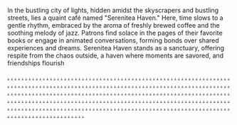 In the bustling city of lights, hidden amidst the skyscrapers and bustling streets, lies a quaint café named "Serenitea Haven." Here, time slows to a gentle rhythm, embraced by the aroma of freshly brewed coffee and the soothing melody of jazz. Patrons find solace in the pages of their favorite books or engage in animated conversations, forming bonds over shared experiences and dreams. Serenitea Haven stands as a sanctuary, offering respite from the chaos outside, a haven where moments are savored, and friendships flourish

<a href="https://jisi90.weebly.com">.</a>
<a href="https://jusi1011.weebly.com">.</a>
<a href="https://jusi1012.weebly.com">.</a>
<a href="https://jui1013.weebly.com">.</a>
<a href="https://jusi1014.weebly.com">.</a>
<a href="https://jusi1015.weebly.com">.</a>
<a href="https://jusi1016.weebly.com">.</a>
<a href="https://jusi1017.weebly.com">.</a>
<a href="https://jusi1018.weebly.com">.</a>
<a href="https://jii90.weebly.com">.</a>
<a href="https://jusi1021.weebly.com">.</a>
<a href="https://jui1022.weebly.com">.</a>
<a href="https://jsi1023.weebly.com">.</a>
<a href="https://jesi966.weebly.com">.</a>
<a href="https://jiei962.weebly.com">.</a>
<a href="https://jiei963.weebly.com">.</a>
<a href="https://jiei964.weebly.com">.</a>
<a href="https://jiei965.weebly.com">.</a>
<a href="https://jiei966.weebly.com">.</a>
<a href="https://jiei967.weebly.com">.</a>
<a href="https://jiei968.weebly.com">.</a>
<a href="https://jiei969.weebly.com">.</a>
<a href="https://jiei970.weebly.com">.</a>
<a href="https://jesi96.weebly.com">.</a>
<a href="https://jiei972.weebly.com">.</a>
<a href="https://jiei973.weebly.com">.</a>
<a href="https://jiei974.weebly.com">.</a>
<a href="https://jiei975.weebly.com">.</a>
<a href="https://jiei976.weebly.com">.</a>
<a href="https://jiei977.weebly.com">.</a>
<a href="https://jiei978.weebly.com">.</a>
<a href="https://jiei979.weebly.com">.</a>
<a href="https://jiei980.weebly.com">.</a>
<a href="https://jesi97.weebly.com">.</a>
<a href="https://jiei982.weebly.com">.</a>
<a href="https://jiei983.weebly.com">.</a>
<a href="https://jiei984.weebly.com">.</a>
<a href="https://jiei985.weebly.com">.</a>
<a href="https://jiei986.weebly.com">.</a>
<a href="https://jiei987.weebly.com">.</a>
<a href="https://jiei988.weebly.com">.</a>
<a href="https://jiei989.weebly.com">.</a>
<a href="https://jiei990.weebly.com">.</a>
<a href="https://jesi98.weebly.com">.</a>
<a href="https://jiei992.weebly.com">.</a>
<a href="https://jiei993.weebly.com">.</a>
<a href="https://jiei994.weebly.com">.</a>
<a href="https://jiei995.weebly.com">.</a>
<a href="https://jiei996.weebly.com">.</a>
<a href="https://jiei997.weebly.com">.</a>
<a href="https://jiei998.weebly.com">.</a>
<a href="https://jiei999.weebly.com">.</a>
<a href="https://jiei1000.weebly.com">.</a>
<a href="https://jesi981.weebly.com">.</a>
<a href="https://jiei1002.weebly.com">.</a>
<a href="https://jiei1003.weebly.com">.</a>
<a href="https://jiei1004.weebly.com">.</a>
<a href="https://jiei1005.weebly.com">.</a>
<a href="https://jiei1006.weebly.com">.</a>
<a href="https://jiei1007.weebly.com">.</a>
<a href="https://jiei1008.weebly.com">.</a>
<a href="https://jiei1009.weebly.com">.</a>
<a href="https://jiei1010.weebly.com">.</a>
<a href="https://jesi989.weebly.com">.</a>
<a href="https://jiei1012.weebly.com">.</a>
<a href="https://jiei1013.weebly.com">.</a>
<a href="https://jiei1014.weebly.com">.</a>
<a href="https://jiei1015.weebly.com">.</a>
<a href="https://jiei1016.weebly.com">.</a>
<a href="https://jiei1017.weebly.com">.</a>
<a href="https://jiei1018.weebly.com">.</a>
<a href="https://jiei1019.weebly.com">.</a>
<a href="https://jiei1020.weebly.com">.</a>
<a href="https://jesi990.weebly.com">.</a>
<a href="https://jiei1022.weebly.com">.</a>
<a href="https://jiei1023.weebly.com">.</a>
<a href="https://jiei1024.weebly.com">.</a>
<a href="https://jiei1025.weebly.com">.</a>
<a href="https://jiei1026.weebly.com">.</a>
<a href="https://jiei1027.weebly.com">.</a>
<a href="https://jiei1028.weebly.com">.</a>
<a href="https://jiei1029.weebly.com">.</a>
<a href="https://jiei1030.weebly.com">.</a>
<a href="https://jeei972.weebly.com">.</a>
<a href="https://jiei1032.weebly.com">.</a>
<a href="https://jiei1033.weebly.com">.</a>
<a href="https://jiei1034.weebly.com">.</a>
<a href="https://jiei1035.weebly.com">.</a>
<a href="https://jiei1036.weebly.com">.</a>
<a href="https://jiei1037.weebly.com">.</a>
<a href="https://jiei1038.weebly.com">.</a>
<a href="https://jiei1039.weebly.com">.</a>
<a href="https://jiei1040.weebly.com">.</a>
<a href="https://jeesi970.weebly.com">.</a>
<a href="https://jiei1042.weebly.com">.</a>
<a href="https://jiei1043.weebly.com">.</a>
<a href="https://jiei1044.weebly.com">.</a>
<a href="https://jiei1045.weebly.com">.</a>
<a href="https://jiei1046.weebly.com">.</a>
<a href="https://jiei1047.weebly.com">.</a>
<a href="https://jiei1048.weebly.com">.</a>
<a href="https://jiei1049.weebly.com">.</a>
<a href="https://jiei1050.weebly.com">.</a>
<a href="https://jesi870.weebly.com">.</a>
<a href="https://jiei1052.weebly.com">.</a>
<a href="https://jiei1053.weebly.com">.</a>
<a href="https://jiei1054.weebly.com">.</a>
<a href="https://jiei1055.weebly.com">.</a>
<a href="https://jiei1056.weebly.com">.</a>
<a href="https://jiei1057.weebly.com">.</a>
<a href="https://jiei1058.weebly.com">.</a>
<a href="https://jiei1059.weebly.com">.</a>
<a href="https://jiei1060.weebly.com">.</a>
<a href="https://jesi863.weebly.com">.</a>
<a href="https://jiei1062.weebly.com">.</a>
<a href="https://jiei1063.weebly.com">.</a>
<a href="https://jiei1064.weebly.com">.</a>
<a href="https://jiei1065.weebly.com">.</a>
<a href="https://jiei1066.weebly.com">.</a>
<a href="https://jiei1067.weebly.com">.</a>
<a href="https://jiei1068.weebly.com/">.</a>
<a href="https://jiei1069.weebly.com">.</a>
<a href="https://jiei1070.weebly.com">.</a>
<a href="https://jesi871.weebly.com">.</a>
<a href="https://jiei1072.weebly.com">.</a>
<a href="https://jiei1073.weebly.com">.</a>
<a href="https://jiei1074.weebly.com">.</a>
<a href="https://jiei1075.weebly.com">.</a>
<a href="https://jiei1076.weebly.com">.</a>
<a href="https://jiei1077.weebly.com">.</a>
<a href="https://jiei1078.weebly.com">.</a>
<a href="https://jiei1079.weebly.com">.</a>
<a href="https://jiei1080.weebly.com">.</a>
<a href="https://jesi851.weebly.com">.</a>
<a href="https://jiei1082.weebly.com">.</a>
<a href="https://jiei1083.weebly.com">.</a>
<a href="https://jiei1084.weebly.com">.</a>
<a href="https://jiei1085.weebly.com">.</a>
<a href="https://jiei1086.weebly.com">.</a>
<a href="https://jiei1087.weebly.com">.</a>
<a href="https://jiei1088.weebly.com">.</a>
<a href="https://jiei1089.weebly.com">.</a>
<a href="https://jiei1090.weebly.com">.</a>
<a href="https://jesi833.weebly.com">.</a>
<a href="https://jiei1092.weebly.com">.</a>
<a href="https://jiei1093.weebly.com">.</a>
<a href="https://jiei1094.weebly.com">.</a>
<a href="https://jiei1095.weebly.com">.</a>
<a href="https://jiei1096.weebly.com">.</a>
<a href="https://jiei1097.weebly.com">.</a>
<a href="https://jiei1098.weebly.com">.</a>
<a href="https://jiei1099.weebly.com">.</a>
<a href="https://jiei1100.weebly.com">.</a>
<a href="https://jesi834.weebly.com">.</a>
<a href="https://jiei1102.weebly.com">.</a>
<a href="https://jiei1103.weebly.com">.</a>
<a href="https://jiei1104.weebly.com">.</a>
<a href="https://jiei1105.weebly.com">.</a>
<a href="https://jiei1106.weebly.com">.</a>
<a href="https://jiei1107.weebly.com">.</a>
<a href="https://jiei1108.weebly.com">.</a>
<a href="https://jiei1109.weebly.com">.</a>
<a href="https://jiei1110.weebly.com">.</a>
<a href="https://modii7.weebly.com">.</a>
<a href="https://realestate672.weebly.com">.</a>
<a href="https://realestate673.weebly.com">.</a>
<a href="https://realestate674.weebly.com">.</a>
<a href="https://realestate675.weebly.com">.</a>
<a href="https://realestate676.weebly.com">.</a>
<a href="https://realestate677.weebly.com">.</a>
<a href="https://realestate678.weebly.com">.</a>
<a href="https://realestate679.weebly.com">.</a>
<a href="https://realestate680.weebly.com">.</a>
<a href="https://modii8.weebly.com">.</a>
<a href="https://realestate682.weebly.com">.</a>
<a href="https://realestate683.weebly.com">.</a>
<a href="https://realestate684.weebly.com">.</a>
<a href="https://realestate685.weebly.com">.</a>
<a href="https://realestate686.weebly.com">.</a>
<a href="https://realestate687.weebly.com">.</a>
<a href="https://realestate688.weebly.com">.</a>
<a href="https://realestate689.weebly.com">.</a>
<a href="https://realestate690.weebly.com">.</a>
<a href="https://mudii10.weebly.com">.</a>
<a href="https://realestate692.weebly.com">.</a>
<a href="https://realestate693.weebly.com">.</a>
<a href="https://realestate694.weebly.com">.</a>
<a href="https://realestate695.weebly.com">.</a>
<a href="https://realestate696.weebly.com">.</a>
<a href="https://realestate697.weebly.com">.</a>
<a href="https://realestate698.weebly.com">.</a>
<a href="https://realestate699.weebly.com">.</a>
<a href="https://realeste700.weebly.com">.</a>
<a href="https://mudii11.weebly.com">.</a>
<a href="https://realestate702.weebly.com">.</a>
<a href="https://realestate703.weebly.com">.</a>
<a href="https://realestate704.weebly.com">.</a>
<a href="https://realestate705.weebly.com">.</a>
<a href="https://realestate706.weebly.com">.</a>
<a href="https://realestate707.weebly.com">.</a>
<a href="https://realestate708.weebly.com">.</a>
<a href="https://realestate709.weebly.com">.</a>
<a href="https://realestate710.weebly.com">.</a>
<a href="https://mudii12.weebly.com">.</a>
<a href="https://realestate712.weebly.com">.</a>
<a href="https://realestate713.weebly.com">.</a>
<a href="https://realestate714.weebly.com">.</a>
<a href="https://realestate715.weebly.com">.</a>
<a href="https://realestate716.weebly.com">.</a>
<a href="https://realestate717.weebly.com">.</a>
<a href="https://realestate718.weebly.com">.</a>
<a href="https://realestate719.weebly.com">.</a>
<a href="https://realestate720.weebly.com">.</a>
<a href="https://mode13.weebly.com">.</a>
<a href="https://realestate722.weebly.com">.</a>
<a href="https://realestate723.weebly.com">.</a>
<a href="https://realestate724.weebly.com">.</a>
<a href="https://realestate725.weebly.com">.</a>
<a href="https://realeate726.weebly.com">.</a>
<a href="https://realestate727.weebly.com">.</a>
<a href="https://realestate728.weebly.com">.</a>
<a href="https://realestate729.weebly.com">.</a>
<a href="https://realestate730.weebly.com">.</a>
<a href="https://farado1.weebly.com">.</a>
<a href="https://realestate732.weebly.com">.</a>
<a href="https://realestate733.weebly.com">.</a>
<a href="https://realestate734.weebly.com">.</a>
<a href="https://realestate735.weebly.com">.</a>
<a href="https://realestate736.weebly.com">.</a>
<a href="https://realestate737.weebly.com">.</a>
<a href="https://realestate738.weebly.com">.</a>
<a href="https://realestate739.weebly.com">.</a>
<a href="https://realestate740.weebly.com">.</a>
<a href="https://farado2.weebly.com">.</a>
<a href="https://realestate742.weebly.com">.</a>
<a href="https://realestate743.weebly.com">.</a>
<a href="https://realestate744.weebly.com">.</a>
<a href="https://jisi89.weebly.com">.</a>
<a href="https://jusi1001.weebly.com">.</a>
<a href="https://jusi1002.weebly.com">.</a>
<a href="https://jusi1003.weebly.com">.</a>
<a href="https://jusi1004.weebly.com">.</a>
<a href="https://jusi1005.weebly.com">.</a>
<a href="https://jusi1006.weebly.com">.</a>
<a href="https://jusi1007.weebly.com">.</a>
<a href="https://jusi1008.weebly.com">.</a>
<a href="https://jusi1009.weebly.com">.</a>
<a href="https://jisi90.weebly.com">.</a>
<a href="https://jusi1011.weebly.com">.</a>
<a href="https://jusi1012.weebly.com">.</a>
<a href="https://jui1013.weebly.com">.</a>
<a href="https://jusi1014.weebly.com">.</a>
<a href="https://jusi1015.weebly.com">.</a>
<a href="https://jusi1016.weebly.com">.</a>
<a href="https://jusi1017.weebly.com">.</a>
<a href="https://jusi1018.weebly.com">.</a>
<a href="https://jusi1013.weebly.com">.</a>
<a href="https://jii90.weebly.com">.</a>
<a href="https://jusi1021.weebly.com">.</a>
<a href="https://jui1022.weebly.com">.</a>
<a href="https://jsi1023.weebly.com">.</a>
<a href="https://jusi1024.weebly.com">.</a>
<a href="https://jusi1025.weebly.com">.</a>
<a href="https://jusi1026.weebly.com">.</a>
<a href="https://jusi024.weebly.com">.</a>
<a href="https://jusi1028.weebly.com">.</a>
<a href="https://jusi1029.weebly.com">.</a>
<a href="https://jisi92.weebly.com">.</a>
<a href="https://jusi1031.weebly.com">.</a>
<a href="https://jusi1032.weebly.com">.</a>
<a href="https://jusi1033.weebly.com">.</a>
<a href="https://jusi1034.weebly.com">.</a>
<a href="https://jusi1035.weebly.com">.</a>
<a href="https://jusi1036.weebly.com">.</a>
<a href="https://jusi1037.weebly.com">.</a>
<a href="https://jusi1038.weebly.com">.</a>
<a href="https://jusi1039.weebly.com">.</a>
<a href="https://jisi93.weebly.com">.</a>
<a href="https://jusi1041.weebly.com">.</a>
<a href="https://jusi1042.weebly.com">.</a>
<a href="https://jusi1043.weebly.com">.</a>
<a href="https://jusi1044.weebly.com">.</a>
<a href="https://jusi1045.weebly.com">.</a>
<a href="https://jusi1046.weebly.com">.</a>
<a href="https://jusi1047.weebly.com">.</a>
<a href="https://jusi1048.weebly.com/">.</a>
<a href="https://jusi1049.weebly.com">.</a>
<a href="https://jisi94.weebly.com">.</a>
<a href="https://jusi1051.weebly.com">.</a>
<a href="https://jusi1052.weebly.com">.</a>
<a href="https://jusi1053.weebly.com">.</a>
<a href="https://jusi1054.weebly.com">.</a>
<a href="https://jusi1055.weebly.com">.</a>
<a href="https://jusi1056.weebly.com">.</a>
<a href="https://jusi1057.weebly.com">.</a>
<a href="https://jusi1058.weebly.com">.</a>
<a href="https://jusi1059.weebly.com">.</a>
<a href="https://jisi95.weebly.com">.</a>
<a href="https://jusi1061.weebly.com">.</a>
<a href="https://jusi1062.weebly.com">.</a>
<a href="https://jusi1063.weebly.com">.</a>
<a href="https://jusi1064.weebly.com">.</a>
<a href="https://jusi1065.weebly.com">.</a>
<a href="https://jusi1066.weebly.com">.</a>
<a href="https://jusi1067.weebly.com">.</a>
<a href="https://jusi1068.weebly.com">.</a>
<a href="https://jusi1069.weebly.com">.</a>
<a href="https://jisi96.weebly.com">.</a>
<a href="https://jusi1071.weebly.com">.</a>
<a href="https://jusi1072.weebly.com">.</a>
<a href="https://jusi1073.weebly.com">.</a>
<a href="https://jusi1074.weebly.com">.</a>
<a href="https://jusi1075.weebly.com">.</a>
<a href="https://jusi1076.weebly.com">.</a>
<a href="https://jusi1077.weebly.com">.</a>
<a href="https://jusi1078.weebly.com">.</a>
<a href="https://jusi1079.weebly.com">.</a>
<a href="https://jisi97.weebly.com">.</a>
<a href="https://jusi1081.weebly.com">.</a>
<a href="https://jusi1082.weebly.com">.</a>
<a href="https://jusi1083.weebly.com">.</a>
<a href="https://jusi1084.weebly.com">.</a>
<a href="https://jusi1085.weebly.com">.</a>
<a href="https://jusi1086.weebly.com">.</a>
<a href="https://jusi1087.weebly.com">.</a>
<a href="https://jusi1088.weebly.com">.</a>
<a href="https://jusi1089.weebly.com">.</a>
<a href="https://jisi98.weebly.com">.</a>
<a href="https://jusi1091.weebly.com">.</a>
<a href="https://jusi1092.weebly.com">.</a>
<a href="https://jusi1093.weebly.com">.</a>
<a href="https://jusi1094.weebly.com">.</a>
<a href="https://jusi1095.weebly.com">.</a>
<a href="https://jusi1096.weebly.com">.</a>
<a href="https://jusi1097.weebly.com">.</a>
<a href="https://jusi1098.weebly.com">.</a>
<a href="https://jusi1099.weebly.com">.</a>
